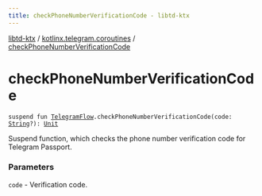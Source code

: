 ```yaml
---
title: checkPhoneNumberVerificationCode - libtd-ktx
---
```


[libtd-ktx](../index.html) / [kotlinx.telegram.coroutines](index.html) / [checkPhoneNumberVerificationCode](./check-phone-number-verification-code.html)

# checkPhoneNumberVerificationCode

`suspend fun `[`TelegramFlow`](../kotlinx.telegram.core/-telegram-flow/index.html)`.checkPhoneNumberVerificationCode(code: `[`String`](https://kotlinlang.org/api/latest/jvm/stdlib/kotlin/-string/index.html)`?): `[`Unit`](https://kotlinlang.org/api/latest/jvm/stdlib/kotlin/-unit/index.html)

Suspend function, which checks the phone number verification code for Telegram Passport.

### Parameters

`code` - Verification code.